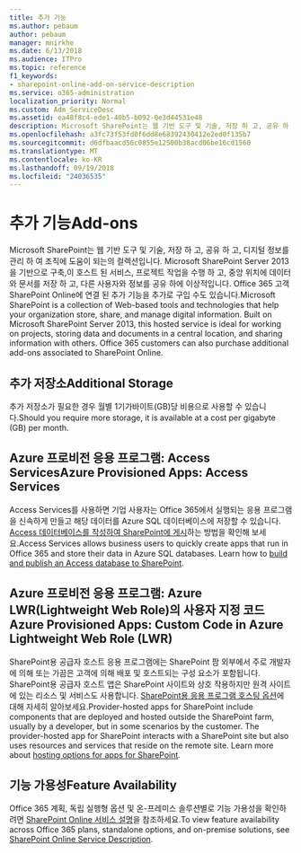 ```yaml
---
title: 추가 기능
ms.author: pebaum
author: pebaum
manager: mnirkhe
ms.date: 6/13/2018
ms.audience: ITPro
ms.topic: reference
f1_keywords:
- sharepoint-online-add-on-service-description
ms.service: o365-administration
localization_priority: Normal
ms.custom: Adm_ServiceDesc
ms.assetid: ea48f8c4-ede1-40b5-b092-0e3d44531e48
description: Microsoft SharePoint는 웹 기반 도구 및 기술, 저장 하 고, 공유 하 고, 디지털 정보를 관리 하 여 조직에 도움이 되는의 컬렉션입니다. Microsoft SharePoint Server 2013을 기반으로 구축,이 호스트 된 서비스, 프로젝트 작업을 수행 하 고, 중앙 위치에 데이터와 문서를 저장 하 고, 다른 사용자와 정보를 공유 하에 이상적입니다. Office 365 고객 SharePoint Online에 연결 된 추가 기능을 추가로 구입 수도 있습니다.
ms.openlocfilehash: a3fc73f53fd0f6dd8e68392430412e2ed0f135b7
ms.sourcegitcommit: d6dfbaacd56c0855e12500b38acd06be16cd1560
ms.translationtype: MT
ms.contentlocale: ko-KR
ms.lasthandoff: 09/19/2018
ms.locfileid: "24036535"
---
```

# <a name="add-ons"></a><span data-ttu-id="00344-105">추가 기능</span><span class="sxs-lookup"><span data-stu-id="00344-105">Add-ons</span></span>

<span data-ttu-id="00344-p102">Microsoft SharePoint는 웹 기반 도구 및 기술, 저장 하 고, 공유 하 고, 디지털 정보를 관리 하 여 조직에 도움이 되는의 컬렉션입니다. Microsoft SharePoint Server 2013을 기반으로 구축,이 호스트 된 서비스, 프로젝트 작업을 수행 하 고, 중앙 위치에 데이터와 문서를 저장 하 고, 다른 사용자와 정보를 공유 하에 이상적입니다. Office 365 고객 SharePoint Online에 연결 된 추가 기능을 추가로 구입 수도 있습니다.</span><span class="sxs-lookup"><span data-stu-id="00344-p102">Microsoft SharePoint is a collection of Web-based tools and technologies that help your organization store, share, and manage digital information. Built on Microsoft SharePoint Server 2013, this hosted service is ideal for working on projects, storing data and documents in a central location, and sharing information with others. Office 365 customers can also purchase additional add-ons associated to SharePoint Online.</span></span>
  
## <a name="additional-storage"></a><span data-ttu-id="00344-109">추가 저장소</span><span class="sxs-lookup"><span data-stu-id="00344-109">Additional Storage</span></span>
<span data-ttu-id="00344-110"><a name="bkmk_AdditionalStorage"> </a></span><span class="sxs-lookup"><span data-stu-id="00344-110"></span></span>

<span data-ttu-id="00344-111">추가 저장소가 필요한 경우 월별 1기가바이트(GB)당 비용으로 사용할 수 있습니다.</span><span class="sxs-lookup"><span data-stu-id="00344-111">Should you require more storage, it is available at a cost per gigabyte (GB) per month.</span></span>
  
## <a name="azure-provisioned-apps-access-services"></a><span data-ttu-id="00344-112">Azure 프로비전 응용 프로그램: Access Services</span><span class="sxs-lookup"><span data-stu-id="00344-112">Azure Provisioned Apps: Access Services</span></span>
<span data-ttu-id="00344-113"><a name="bkmk_AzureProvisionedAppsAccessServices"> </a></span><span class="sxs-lookup"><span data-stu-id="00344-113"></span></span>

<span data-ttu-id="00344-p103">Access Services를 사용하면 기업 사용자는 Office 365에서 실행되는 응용 프로그램을 신속하게 만들고 해당 데이터를 Azure SQL 데이터베이스에 저장할 수 있습니다. [Access 데이터베이스를 작성하여 SharePoint에 게시](https://go.microsoft.com/fwlink/p/?LinkID=393754)하는 방법을 확인해 보세요.</span><span class="sxs-lookup"><span data-stu-id="00344-p103">Access Services allows business users to quickly create apps that run in Office 365 and store their data in Azure SQL databases. Learn how to [build and publish an Access database to SharePoint](https://go.microsoft.com/fwlink/p/?LinkID=393754).</span></span>
  
## <a name="azure-provisioned-apps-custom-code-in-azure-lightweight-web-role-lwr"></a><span data-ttu-id="00344-116">Azure 프로비전 응용 프로그램: Azure LWR(Lightweight Web Role)의 사용자 지정 코드</span><span class="sxs-lookup"><span data-stu-id="00344-116">Azure Provisioned Apps: Custom Code in Azure Lightweight Web Role (LWR)</span></span>
<span data-ttu-id="00344-117"><a name="bkmk_AzureProvisionedAppsCustomCodeinAzureLWR"> </a></span><span class="sxs-lookup"><span data-stu-id="00344-117"></span></span>

<span data-ttu-id="00344-p104">SharePoint용 공급자 호스트 응용 프로그램에는 SharePoint 팜 외부에서 주로 개발자에 의해 또는 가끔은 고객에 의해 배포 및 호스트되는 구성 요소가 포함됩니다. SharePoint용 공급자 호스트 앱은 SharePoint 사이트와 상호 작용하지만 원격 사이트에 있는 리소스 및 서비스도 사용합니다. [SharePoint용 응용 프로그램 호스팅 옵션](https://go.microsoft.com/fwlink/?LinkId=271314)에 대해 자세히 알아보세요.</span><span class="sxs-lookup"><span data-stu-id="00344-p104">Provider-hosted apps for SharePoint include components that are deployed and hosted outside the SharePoint farm, usually by a developer, but in some scenarios by the customer. The provider-hosted app for SharePoint interacts with a SharePoint site but also uses resources and services that reside on the remote site. Learn more about [hosting options for apps for SharePoint](https://go.microsoft.com/fwlink/?LinkId=271314).</span></span>
  
## <a name="feature-availability"></a><span data-ttu-id="00344-121">기능 가용성</span><span class="sxs-lookup"><span data-stu-id="00344-121">Feature Availability</span></span>
<span data-ttu-id="00344-122"><a name="bkmk_AzureProvisionedAppsCustomCodeinAzureLWR"> </a></span><span class="sxs-lookup"><span data-stu-id="00344-122"></span></span>

<span data-ttu-id="00344-123">Office 365 계획, 독립 실행형 옵션 및 온-프레미스 솔루션별로 기능 가용성을 확인하려면 [SharePoint Online 서비스 설명](sharepoint-online-service-description.md)을 참조하세요.</span><span class="sxs-lookup"><span data-stu-id="00344-123">To view feature availability across Office 365 plans, standalone options, and on-premise solutions, see [SharePoint Online Service Description](sharepoint-online-service-description.md).</span></span>
  

